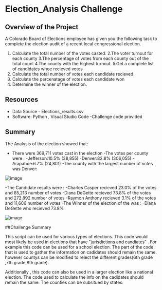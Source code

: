 # Election_Analysis Challenge

## Overview of the Project
A Colorado Board of Elections employee has given you the following task to complete the election audit of a recent local
congressional election.
1. Calculate the total number of the votes casted.
2.The voter turnout for each county
3.The percentage of votes from each county out of the total count
4.The county with the highest turnout.
5.Get a complete list of candidates whoe recieved votes
6. Calculate the total number of votes each candidate recieved
7. Calculate the percenatage of votes each candidate won
8. Determine the winner of the election.

## Resources 
- Data Source - Elections_results.csv
- Software: Python , Visual Studio Code
-Challenge code provided

## Summary
The Analysis of the election showed that:
- There were 369,711 votes cast in the election
-The votes per county were :
   -Jefferson:10.5% (38,855)
   -Denver:82.8% (306,055)
   -Arapahoe:6.7% (24,801)
-The county with the largest number of votes was Denver:

![image](https://user-images.githubusercontent.com/111592990/196374217-13d5c12d-c899-47d3-b9b0-d55c81e24d1f.png)


-The Candidate results were :
    -Charles Casper recieved 23.0% of the votes and 85,213 number of votes
    -Diana DeGette recieved 73.8% of the votes and 272,892 number of votes
    -Raymon Anthony recieved  3.1% of the votes and 11,606 number of votes
 -The Winner of the election of the was :
      -Diana DeGette who recieved 73.8% 

![image](https://user-images.githubusercontent.com/111592990/196374359-decc4684-a3ac-4946-bf4a-5f9682337d03.png)


##Challenge Summary

This script can be used for various types of elections. This code would most likely be used in elections that have "jurisdictions and candiates" .
For example  this code can be used for a school election. The part of the code that is used to gather the information on cadidates should remain the same.
however countys can be modified to relect the different grades(6th grade ,7th grade,8th grade).

Additionally , this code can also be used in a larger election like a national election. The code used to calculate the info on the cadidates should remain the same.
The counties can be subsitued by states.

